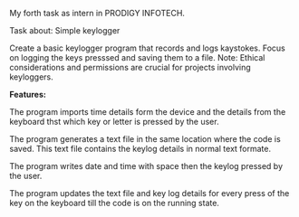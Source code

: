 My forth task as intern in PRODIGY INFOTECH.

Task about: Simple keylogger

Create a basic keylogger program that records and logs kaystokes. Focus on logging the keys presssed and saving them to a file. Note: Ethical considerations and permissions are crucial for projects involving keyloggers.

**Features:**

The program imports time details form the device and the details from the keyboard thst which key or letter is pressed by the user.

The program generates a text file in the same location where the code is saved. This text file contains the keylog details in normal text formate.

The program writes date and time with space then the keylog pressed by the user.

The program updates the text file and key log details for every press of the key on the keyboard till the code is on the running state.
